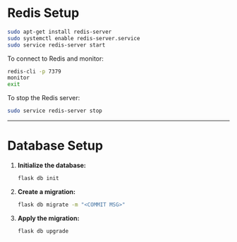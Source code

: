 # Redis Setup

```bash
sudo apt-get install redis-server
sudo systemctl enable redis-server.service
sudo service redis-server start
```

To connect to Redis and monitor:

```bash
redis-cli -p 7379
monitor
exit
```

To stop the Redis server:

```bash
sudo service redis-server stop
```

---

# Database Setup

1. **Initialize the database:**
    ```bash
    flask db init
    ```

2. **Create a migration:**
    ```bash
    flask db migrate -m "<COMMIT MSG>"
    ```

3. **Apply the migration:**
    ```bash
    flask db upgrade
    ```